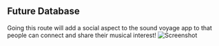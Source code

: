 ## Future Database ##
Going this route will add a social aspect to the sound voyage app to that people can connect and share their musical interest!
![Screenshot](https://github.com/C-Carroll/sound-voyage/assets/114109238/7875ca76-2b29-47fa-8fad-2a407b765444)
